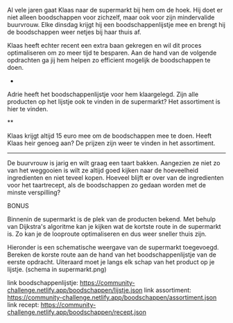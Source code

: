 Al vele jaren gaat Klaas naar de supermarkt bij hem om de hoek. Hij doet er niet alleen boodschappen voor zichzelf, maar ook voor zijn mindervalide buurvrouw. Elke dinsdag krijgt hij een boodschappenlijstje mee en brengt hij de boodschappen weer netjes bij haar thuis af.

Klaas heeft echter recent een extra baan gekregen en wil dit proces optimaliseren om zo meer tijd te besparen. Aan de hand van de volgende opdrachten ga jij hem helpen zo efficient mogelijk de boodschappen te doen.

*

Adrie heeft het boodschappenlijstje voor hem klaargelegd. Zijn alle producten op het lijstje ook te vinden in de supermarkt? Het assortiment is hier te vinden.

**

Klaas krijgt altijd 15 euro mee om de boodschappen mee te doen. Heeft Klaas heir genoeg aan? De prijzen zijn weer te vinden in het assortiment.

***

De buurvrouw is jarig en wilt graag een taart bakken. Aangezien ze niet zo van het weggooien is wilt ze altijd goed kijken naar de hoeveelheid ingredienten en niet teveel kopen. Hoeveel blijft er over van de ingredienten voor het taartrecept, als de boodschappen zo gedaan worden met de minste verspilling?

BONUS

Binnenin de supermarkt is de plek van de producten bekend. Met behulp van Dijkstra's algoritme kan je kijken wat de kortste route in de supermarkt is. Zo kan je de looproute optimaliseren en dus weer sneller thuis zijn.

Hieronder is een schematische weergave van de supermarkt toegevoegd. Bereken de korste route aan de hand van het boodschappenlijstje van de eerste opdracht. Uiteraard moet je langs elk schap van het product op je lijstje.
(schema in supermarkt.png)

link boodschappenlijstje: https://community-challenge.netlify.app/boodschappen/lijstje.json
link assortiment: https://community-challenge.netlify.app/boodschappen/assortiment.json
link recept: https://community-challenge.netlify.app/boodschappen/recept.json
